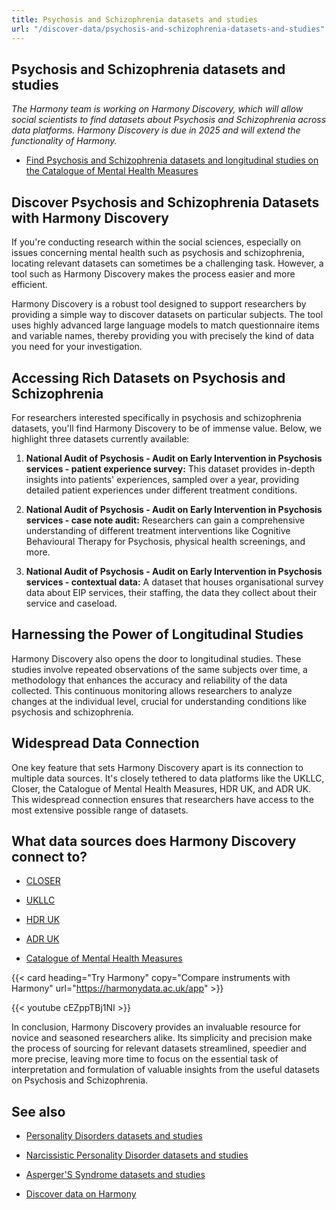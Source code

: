 ```yaml
---
title: Psychosis and Schizophrenia datasets and studies
url: "/discover-data/psychosis-and-schizophrenia-datasets-and-studies"
---
```


## Psychosis and Schizophrenia datasets and studies

*The Harmony team is working on Harmony Discovery, which will allow social scientists to find datasets about Psychosis and Schizophrenia across data platforms. Harmony Discovery is due in 2025 and will extend the functionality of Harmony.*

* [Find Psychosis and Schizophrenia datasets and longitudinal studies on the Catalogue of Mental Health Measures](https://www.cataloguementalhealth.ac.uk/?content=search&query=Topic:psychosis+and+schizophrenia)

## Discover Psychosis and Schizophrenia Datasets with Harmony Discovery

If you're conducting research within the social sciences, especially on issues concerning mental health such as psychosis and schizophrenia, locating relevant datasets can sometimes be a challenging task. However, a tool such as Harmony Discovery makes the process easier and more efficient.

Harmony Discovery is a robust tool designed to support researchers by providing a simple way to discover datasets on particular subjects. The tool uses highly advanced large language models to match questionnaire items and variable names, thereby providing you with precisely the kind of data you need for your investigation.

## Accessing Rich Datasets on Psychosis and Schizophrenia

For researchers interested specifically in psychosis and schizophrenia datasets, you'll find Harmony Discovery to be of immense value. Below, we highlight three datasets currently available:

1. **National Audit of Psychosis - Audit on Early Intervention in Psychosis services - patient experience survey:** This dataset provides in-depth insights into patients' experiences, sampled over a year, providing detailed patient experiences under different treatment conditions.

2. **National Audit of Psychosis - Audit on Early Intervention in Psychosis services - case note audit:** Researchers can gain a comprehensive understanding of different treatment interventions like Cognitive Behavioural Therapy for Psychosis, physical health screenings, and more. 

3. **National Audit of Psychosis - Audit on Early Intervention in Psychosis services - contextual data:** A dataset that houses organisational survey data about EIP services, their staffing, the data they collect about their service and caseload.

## Harnessing the Power of Longitudinal Studies

Harmony Discovery also opens the door to longitudinal studies. These studies involve repeated observations of the same subjects over time, a methodology that enhances the accuracy and reliability of the data collected. This continuous monitoring allows researchers to analyze changes at the individual level, crucial for understanding conditions like psychosis and schizophrenia.

## Widespread Data Connection

One key feature that sets Harmony Discovery apart is its connection to multiple data sources. It's closely tethered to data platforms like the UKLLC, Closer, the Catalogue of Mental Health Measures, HDR UK, and ADR UK. This widespread connection ensures that researchers have access to the most extensive possible range of datasets.


## What data sources does Harmony Discovery connect to?

* [CLOSER](https://closer.ac.uk/)

* [UKLLC](https://explore.ukllc.ac.uk)

* [HDR UK](https://www.healthdatagateway.org/)

* [ADR UK](https://www.adruk.org/data-access/data-catalogue/)

* [Catalogue of Mental Health Measures](https://www.cataloguementalhealth.ac.uk/)

{{< card heading="Try Harmony" copy="Compare instruments with Harmony" url="https://harmonydata.ac.uk/app" >}}

{{< youtube cEZppTBj1NI >}}


In conclusion, Harmony Discovery provides an invaluable resource for novice and seasoned researchers alike. Its simplicity and precision make the process of sourcing for relevant datasets streamlined, speedier and more precise, leaving more time to focus on the essential task of interpretation and formulation of valuable insights from the useful datasets on Psychosis and Schizophrenia.

## See also

* [Personality Disorders datasets and studies](/discover-data/personality-disorders-datasets-and-studies)

* [Narcissistic Personality Disorder datasets and studies](/discover-data/narcissistic-personality-disorder-datasets-and-studies)

* [Asperger'S Syndrome datasets and studies](/discover-data/asperger's-syndrome-datasets-and-studies)

* [Discover data on Harmony](/discover-data/)